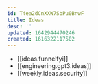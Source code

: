 ```yaml
---
id: T4ea2dCnXXW7SbPu0BnwF
title: Ideas
desc: ''
updated: 1642944470246
created: 1616322117502
---
```


* [[ideas.funnelfyi]]
* [[engineering.gpt3.ideas]]
* [[weekly.ideas.security]]
